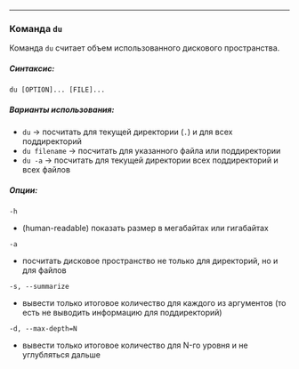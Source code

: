 ___
### Команда `du`

Команда `du` считает объем использованного дискового пространства.
##### Синтаксис:

```
du [OPTION]... [FILE]...
```
##### Варианты использования:

- `du` -> посчитать для текущей директории (`.`) и для всех поддиректорий
- `du filename` -> посчитать для указанного файла или поддиректории
- `du -a` -> посчитать для текущей директории всех поддиректорий и всех файлов
##### Опции:

`-h`
- (human-readable) показать размер в мегабайтах или гигабайтах

`-a`
- посчитать дисковое пространство не только для директорий, но и для файлов

`-s, --summarize`
- вывести только итоговое количество для каждого из аргументов (то есть не выводить информацию для поддиректорий)

`-d, --max-depth=N`
- вывести только итоговое количество для N-го уровня и не углубляться дальше